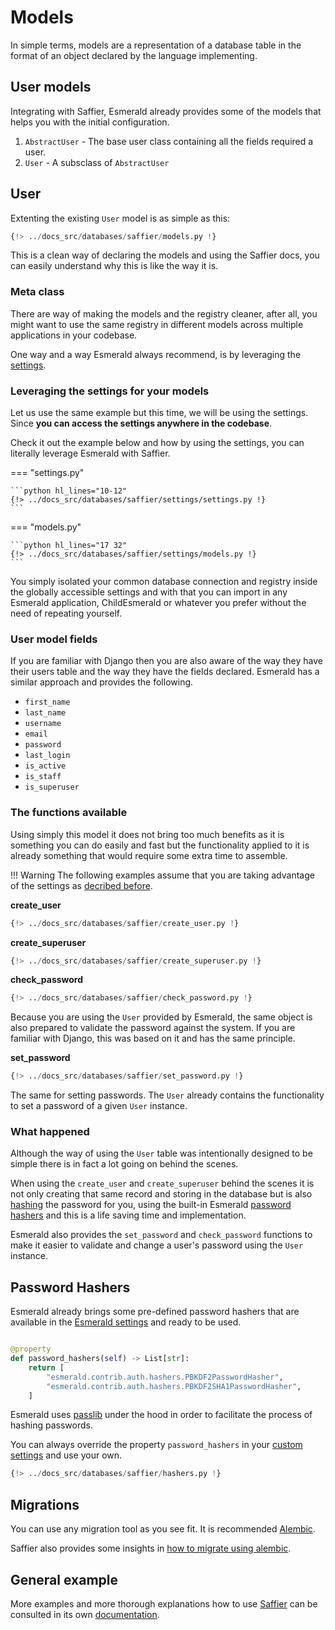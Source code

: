 # Models

In simple terms, models are a representation of a database table in the format of an object declared by the language
implementing.

## User models

Integrating with Saffier, Esmerald already provides some of the models that helps you with the
initial configuration.

1. `AbstractUser` - The base user class containing all the fields required a user.
2. `User` - A subsclass of `AbstractUser`

## User

Extenting the existing `User` model is as simple as this:

```python hl_lines="17 32"
{!> ../docs_src/databases/saffier/models.py !}
```

This is a clean way of declaring the models and using the Saffier docs, you can easily understand
why this is like the way it is.

### Meta class

There are way of making the models and the registry cleaner, after all, you might want to use the
same registry in different models across multiple applications in your codebase.

One way and a way Esmerald always recommend, is by leveraging the [settings](../../application/settings.md).

### Leveraging the settings for your models

Let us use the same example but this time, we will be using the settings.
Since **you can access the settings anywhere in the codebase**.

Check it out the example below and how by using the settings, you can literally leverage Esmerald
with Saffier.

=== "settings.py"

    ```python hl_lines="10-12"
    {!> ../docs_src/databases/saffier/settings/settings.py !}
    ```

=== "models.py"

    ```python hl_lines="17 32"
    {!> ../docs_src/databases/saffier/settings/models.py !}
    ```

You simply isolated your common database connection and registry inside the globally accessible
settings and with that you can import in any Esmerald application, ChildEsmerald or whatever you
prefer without the need of repeating yourself.

### User model fields

If you are familiar with Django then you are also aware of the way they have their users table and the way they
have the fields declared. Esmerald has a similar approach and provides the following.

* `first_name`
* `last_name`
* `username`
* `email`
* `password`
* `last_login`
* `is_active`
* `is_staff`
* `is_superuser`

### The functions available

Using simply this model it does not bring too much benefits as it is something you can do easily and fast but the
functionality applied to it is already something that would require some extra time to assemble.

!!! Warning
    The following examples assume that you are taking advantage of the settings as
    [decribed before](#leveraging-the-settings-for-your-models).

**create_user**

```python
{!> ../docs_src/databases/saffier/create_user.py !}
```

**create_superuser**

```python
{!> ../docs_src/databases/saffier/create_superuser.py !}
```

**check_password**

```python hl_lines="28"
{!> ../docs_src/databases/saffier/check_password.py !}
```

Because you are using the `User` provided by Esmerald, the same object is also prepared to validate
the password against the system. If you are familiar with Django, this was based on it and has the
same principle.

**set_password**

```python hl_lines="28"
{!> ../docs_src/databases/saffier/set_password.py !}
```

The same for setting passwords. The `User` already contains the functionality to set a password of
a given `User` instance.

### What happened

Although the way of using the `User` table was intentionally designed to be simple there is in fact a lot going
on behind the scenes.

When using the `create_user` and `create_superuser` behind the scenes it is not only creating that same record and
storing in the database but is also <a href='https://nordpass.com/blog/password-hash/' target='_blank'>hashing</a>
the password for you, using the built-in Esmerald [password hashers](#password-hashers) and this is a life saving
time and implementation.

Esmerald also provides the `set_password` and `check_password` functions to make it easier to
validate and change a user's password using the `User` instance.

## Password Hashers

Esmerald already brings some pre-defined password hashers that are available in the
[Esmerald settings](../../application/settings.md) and ready to be used.

```python

@property
def password_hashers(self) -> List[str]:
    return [
        "esmerald.contrib.auth.hashers.PBKDF2PasswordHasher",
        "esmerald.contrib.auth.hashers.PBKDF2SHA1PasswordHasher",
    ]

```

Esmerald uses <a href='https://passlib.readthedocs.io/en/stable/' target='_blank'>passlib</a> under the hood
in order to facilitate the process of hashing passwords.

You can always override the property `password_hashers` in your
[custom settings](../../application/settings.md#custom-settings) and use your own.

```python
{!> ../docs_src/databases/saffier/hashers.py !}
```

## Migrations

You can use any migration tool as you see fit. It is recommended
<a href='https://alembic.sqlalchemy.org/en/latest/' target='_blank'>Alembic</a>.

Saffier also provides some insights in
[how to migrate using alembic](https://saffier.tarsild.io/migrations/).

## General example

More examples and more thorough explanations how to use [Saffier](https://saffier.tarsild.io)
can be consulted in its own [documentation](https://saffier.tarsild.io).
